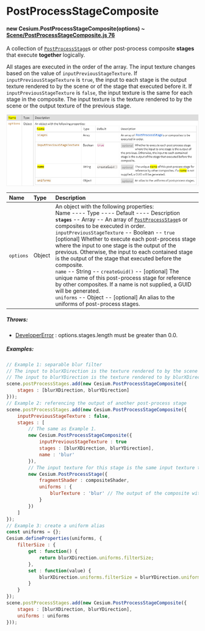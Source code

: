 # PostProcessStageComposite

#### new Cesium.PostProcessStageComposite(options) ~ [Scene/PostProcessStageComposite.js 76](https://github.com/CesiumGS/cesium/blob/1.94/Source/Scene/PostProcessStageComposite.js#L76)

A collection of [`PostProcessStage`](https://cesium.com/learn/cesiumjs/ref-doc/PostProcessStage.html)s or other post-process composite **stages** that execute **together** logically.

All stages are executed in the order of the array. The input texture changes based on the value of `inputPreviousStageTexture`. If `inputPreviousStageTexture` is `true`, the input to each stage is the output texture rendered to by the scene or of the stage that executed before it. If `inputPreviousStageTexture` is `false`, the input texture is the same for each stage in the composite. The input texture is the texture rendered to by the scene or the output texture of the previous stage.

![image-20220621165010746](./imgs/image-20220621165010746.png)

| Name      | Type   | Description                                                  |
| :-------- | :----- | :----------------------------------------------------------- |
| `options` | Object | An object with the following properties:<br>Name ---- Type ---- Default ---- Description<br>**`stages`** -- Array                     -- An array of [`PostProcessStage`](https://cesium.com/learn/cesiumjs/ref-doc/PostProcessStage.html)s or composites to be executed in order.<br>`inputPreviousStageTexture` -- Boolean -- `true` [optional] Whether to execute each post-process stage where the input to one stage is the output of the previous. Otherwise, the input to each contained stage is the output of the stage that executed before the composite.<br>`name` -- String -- `createGuid()`  -- [optional] The unique name of this post-process stage for reference by other composites. If a name is not supplied, a GUID will be generated.<br>`uniforms` -- Object             -- [optional] An alias to the uniforms of post-process stages. |

##### Throws:

- [DeveloperError](https://cesium.com/learn/cesiumjs/ref-doc/DeveloperError.html) : options.stages.length must be greater than 0.0.

##### Examples:

```javascript
// Example 1: separable blur filter
// The input to blurXDirection is the texture rendered to by the scene or the output of the previous stage.
// The input to blurYDirection is the texture rendered to by blurXDirection.
scene.postProcessStages.add(new Cesium.PostProcessStageComposite({
    stages : [blurXDirection, blurYDirection]
}));
// Example 2: referencing the output of another post-process stage
scene.postProcessStages.add(new Cesium.PostProcessStageComposite({
    inputPreviousStageTexture : false,
    stages : [
        // The same as Example 1.
        new Cesium.PostProcessStageComposite({
            inputPreviousStageTexture : true
            stages : [blurXDirection, blurYDirection],
            name : 'blur'
        }),
        // The input texture for this stage is the same input texture to blurXDirection since inputPreviousStageTexture is false
        new Cesium.PostProcessStage({
            fragmentShader : compositeShader,
            uniforms : {
                blurTexture : 'blur' // The output of the composite with name 'blur' (the texture that blurYDirection rendered to).
            }
        })
    ]
});
// Example 3: create a uniform alias
const uniforms = {};
Cesium.defineProperties(uniforms, {
    filterSize : {
        get : function() {
            return blurXDirection.uniforms.filterSize;
        },
        set : function(value) {
            blurXDirection.uniforms.filterSize = blurYDirection.uniforms.filterSize = value;
        }
    }
});
scene.postProcessStages.add(new Cesium.PostProcessStageComposite({
    stages : [blurXDirection, blurYDirection],
    uniforms : uniforms
}));
```
